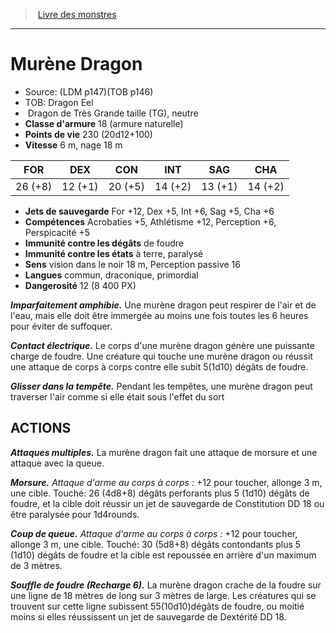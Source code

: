 ﻿> [Livre des monstres](tome_of_beasts.md)

---

# Murène Dragon

- Source: (LDM p147)(TOB p146)
- TOB: Dragon Eel
-  Dragon de Très Grande taille (TG), neutre
- **Classe d'armure** 18 (armure naturelle)
- **Points de vie** 230 (20d12+100)
- **Vitesse** 6 m, nage 18 m

|FOR|DEX|CON|INT|SAG|CHA|
|---|---|---|---|---|---|
|26 (+8)|12 (+1)|20 (+5)|14 (+2)|13 (+1)|14 (+2)|

- **Jets de sauvegarde** For +12, Dex +5, Int +6, Sag +5, Cha +6
- **Compétences** Acrobaties +5, Athlétisme +12, Perception +6, Perspicacité +5
- **Immunité contre les dégâts** de foudre
- **Immunité contre les états** à terre, paralysé
- **Sens** vision dans le noir 18 m, Perception passive 16
- **Langues** commun, draconique, primordial
- **Dangerosité** 12 (8 400 PX)

**_Imparfaitement amphibie._** Une murène dragon peut respirer de l'air et de l'eau, mais elle doit être immergée au moins une fois toutes les 6 heures pour éviter de suffoquer.

**_Contact électrique._** Le corps d'une murène dragon génère une puissante charge de foudre. Une créature qui touche une murène dragon ou réussit une attaque de corps à corps contre elle subit 5(1d10) dégâts de foudre.

**_Glisser dans la tempête._** Pendant les tempêtes, une murène dragon peut traverser l'air comme si elle était sous l'effet du sort

## ACTIONS

**_Attaques multiples._** La murène dragon fait une attaque de morsure et une attaque avec la queue.

**_Morsure._** _Attaque d'arme au corps à corps :_ +12 pour toucher, allonge 3 m, une cible. Touché: 26 (4d8+8) dégâts perforants plus 5 (1d10) dégâts de foudre, et la cible doit réussir un jet de sauvegarde de Constitution DD 18 ou être paralysée pour 1d4rounds.

**_Coup de queue._** _Attaque d'arme au corps à corps :_ +12 pour toucher, allonge 3 m, une cible. Touché: 30 (5d8+8) dégâts contondants plus 5 (1d10) dégâts de foudre et la cible est repoussée en arrière d'un maximum de 3 mètres.

**_Souffle de foudre (Recharge 6)._** La murène dragon crache de la foudre sur une ligne de 18 mètres de long sur 3 mètres de large. Les créatures qui se trouvent sur cette ligne subissent 55(10d10)dégâts de foudre, ou moitié moins si elles réussissent un jet de sauvegarde de Dextérité DD 18.

